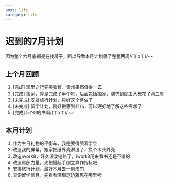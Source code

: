 ```yaml
---
post: life
category: life
---
```

# 迟到的7月计划

因为整个六月底都是在找房子，所以导致本月计划晚了整整两周/(ㄒoㄒ)/~~

## 上个月回顾

1. [完成] 凯里之行完美收官，贵州果然值得一去
2. [完成] 搬家，算是完成了半个吧，后面包括搬家，装饰到除虫大概花了两三周
3. [未完成] 安排旅行计划，只好这个月做了
4. [未完成] 留学计划，刚好搬家到桂庙，可以更好地了解这些需求了
5. [完成] 5个G的书啊/(ㄒoㄒ)/~~

## 本月计划

1. 作为生日礼物的平衡车，我是要得哭着学会
2. 改造我的屏幕，搬家把纸外壳淋湿了，换个木头外壳
3. 改造iwork8，好久没改电路了，iwork8用来看书还是不错的
4. 改造肩部力量，先把慢起手倒立算作指标吧
5. 安排旅行计划，最好本月去一趟澳门
6. 查询留学信息，先看看深圳这边雅思在哪里考
